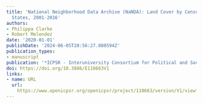 ```yaml
---
title: 'National Neighborhood Data Archive (NaNDA): Land Cover by Census Tract, United
  States, 2001-2016'
authors:
- Philippa Clarke
- Robert Melendez
date: '2020-01-01'
publishDate: '2024-06-05T20:56:27.080594Z'
publication_types:
- manuscript
publication: '*ICPSR - Interuniversity Consortium for Political and Social Research*'
doi: https://doi.org/10.3886/E110663V1
links:
- name: URL
  url: 
    https://www.openicpsr.org/openicpsr/project/110663/version/V1/view?path=/openicpsr/110663/fcr:versions/V1.7/nanda_landcover_tract_2001-2016_02P_csv_with_readme.zip&type=file
---
```


